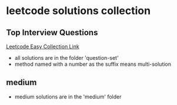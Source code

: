 # leetcode solutions collection

## Top Interview Questions

[Leetcode Easy Collection Link](https://leetcode.com/explore/featured/card/top-interview-questions-easy/)

  - all solutions are in the folder 'question-set'
  - method named with a number as the suffix means multi-solution

  ## medium
  - medium solutions are in the 'medium' folder
  